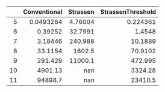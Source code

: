 |    |   Conventional |    Strassen |   StrassenThreshold |
|---:|---------------:|------------:|--------------------:|
|  5 |      0.0493264 |     4.76004 |            0.224361 |
|  6 |      0.39252   |    32.7991  |            1.4548   |
|  7 |      3.18446   |   240.988   |           10.1889   |
|  8 |     33.1154    |  1602.5     |           70.9102   |
|  9 |    291.429     | 11000.1     |          472.995    |
| 10 |   4901.13      |   nan       |         3324.28     |
| 11 |  94898.7       |   nan       |        23410.5      |

